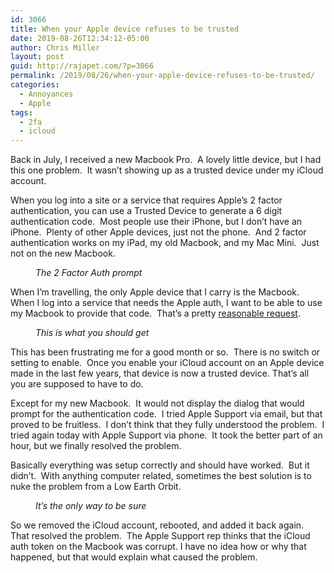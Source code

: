 ```yaml
---
id: 3066
title: When your Apple device refuses to be trusted
date: 2019-08-26T12:34:12-05:00
author: Chris Miller
layout: post
guid: http://rajapet.com/?p=3066
permalink: /2019/08/26/when-your-apple-device-refuses-to-be-trusted/
categories:
  - Annoyances
  - Apple
tags:
  - 2fa
  - icloud
---
```

Back in July, I received a new Macbook Pro.&nbsp; A lovely little device, but I had this one problem.&nbsp; It wasn&#8217;t showing up as a trusted device under my iCloud account.&nbsp; 

When you log into a site or a service that requires Apple&#8217;s 2 factor authentication, you can use a Trusted Device to generate a 6 digit authentication code.&nbsp; Most people use their iPhone, but I don&#8217;t have an iPhone.&nbsp; Plenty of other Apple devices, just not the phone.&nbsp; And 2 factor authentication works on my iPad, my old Macbook, and my Mac Mini.&nbsp; Just not on the new Macbook.&nbsp; 

<div class="wp-block-image">
  <figure class="aligncenter size-large"><img src="https://i1.wp.com/photos.smugmug.com/photos/i-7gHJWnr/0/482a2ae0/M/i-7gHJWnr-M.png" alt=""  /><figcaption><em>The 2 Factor Auth prompt</em></figcaption></figure>
</div>

When I&#8217;m travelling, the only Apple device that I carry is the Macbook.&nbsp; When I log into a service that needs the Apple auth, I want to be able to use my Macbook to provide that code.&nbsp; That&#8217;s a pretty [reasonable request](https://www.bing.com/th?id=OIP._p6PM7gxiGQ3iHWPeyN4cAHaGu&pid=Api&rs=1).

<div class="wp-block-image">
  <figure class="aligncenter size-large"><img src="https://i1.wp.com/photos.smugmug.com/photos/i-k9qS2BL/0/5e65b6c0/S/i-k9qS2BL-S.png" alt=""  /><figcaption><em>This is what you should get</em></figcaption></figure>
</div>

This has been frustrating me for a good month or so.&nbsp; There is no switch or setting to enable.&nbsp; Once you enable your iCloud account on an Apple device made in the last few years, that device is now a trusted device. That&#8217;s all you are supposed to have to do.

Except&nbsp;for my new Macbook.&nbsp; It would not display the dialog that would prompt for the authentication code.&nbsp; I tried Apple Support via email, but that proved to be fruitless.&nbsp; I don&#8217;t think that they fully understood the problem.&nbsp; I tried again today with Apple Support via phone.&nbsp; It took the better part of an hour, but we finally resolved the problem.

Basically everything was setup correctly and should have worked.&nbsp; But it didn&#8217;t.&nbsp; With anything computer related, sometimes the best solution is to nuke the problem from a Low Earth Orbit.<figure class="wp-block-embed-youtube aligncenter wp-block-embed is-type-rich is-provider-embed-handler wp-embed-aspect-16-9 wp-has-aspect-ratio">

<div class="wp-block-embed__wrapper">
  <div class="jetpack-video-wrapper">
    <span class="embed-youtube" style="text-align:center; display: block;"></span>
  </div>
</div><figcaption>

_It&#8217;s the only way to be sure_</figcaption></figure> 



So we removed the iCloud account, rebooted, and added it back again.&nbsp; That resolved the problem.&nbsp; The Apple Support rep thinks that the iCloud auth token on the Macbook was corrupt. I have no idea how or why that happened, but that would explain what caused the problem.